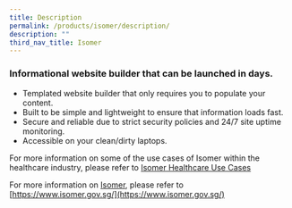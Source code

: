 ```yaml
---
title: Description
permalink: /products/isomer/description/
description: ""
third_nav_title: Isomer
---
```

### **Informational website builder that can be launched in days.**

* Templated website builder that only requires you to populate your content.
* Built to be simple and lightweight to ensure that information loads fast.
* Secure and reliable due to strict security policies and 24/7 site uptime monitoring.
* Accessible on your clean/dirty laptops.

For more information on some of the use cases of Isomer within the healthcare industry, please refer to [Isomer Healthcare Use Cases](https://staging.d2p0smzkoz0iqs.amplifyapp.com/healthcare-use-cases/isomer/) 

For more information on [Isomer](https://www.isomer.gov.sg/), please refer to [https://www.isomer.gov.sg/](https://www.isomer.gov.sg/)